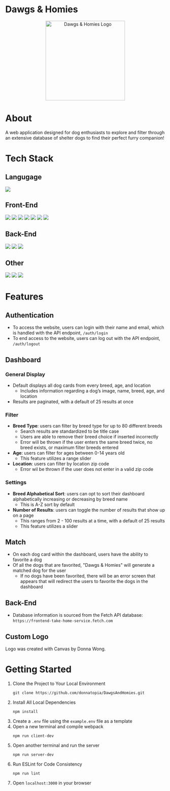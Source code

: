# Dawgs & Homies

<div align="center">
  <img src="https://github.com/donnatopia/fetch/blob/main/client/dist/logo.png?raw=true" alt="Dawgs & Homies Logo" width="250">
</div>

# About
A web application designed for dog enthusiasts to explore and filter through an extensive database of shelter dogs to find their perfect furry companion!

# Tech Stack

## Langugage
<div>
  <img src='https://img.shields.io/badge/javascript-%23323330.svg?style=for-the-badge&logo=javascript&logoColor=%23F7DF1E' />
</div>

## Front-End
<div>
  <img src="https://img.shields.io/badge/React-20232A?style=for-the-badge&logo=react&logoColor=61DAFB" />
  <img src="https://img.shields.io/static/v1?style=for-the-badge&message=React+Router&color=CA4245&logo=React+Router&logoColor=FFFFFF&label=">
  <img src='https://img.shields.io/badge/html5-%23E34F26.svg?style=for-the-badge&logo=html5&logoColor=white' />
  <img src='https://img.shields.io/badge/css3-%231572B6.svg?style=for-the-badge&logo=css3&logoColor=white' />
  <img src="https://img.shields.io/badge/Chakra--UI-319795?style=for-the-badge&logo=chakra-ui&logoColor=white" />
  <img src="https://img.shields.io/badge/Webpack-8DD6F9?style=for-the-badge&logo=Webpack&logoColor=white" />
  <img src="https://img.shields.io/badge/Babel-F9DC3E?style=for-the-badge&logo=babel&logoColor=white" />
</div>

## Back-End
<div>
  <img src="https://img.shields.io/badge/Express.js-000000?style=for-the-badge&logo=express&logoColor=white" />
  <img src="https://img.shields.io/badge/Node.js-339933?style=for-the-badge&logo=nodedotjs&logoColor=white" />
  <img src="https://img.shields.io/badge/Postman-FF6C37?style=for-the-badge&logo=Postman&logoColor=white" />
</div>

## Other
<div>
  <img src="https://img.shields.io/badge/eslint-3A33D1?style=for-the-badge&logo=eslint&logoColor=white" />
  <img src="https://img.shields.io/badge/Figma-F24E1E?style=for-the-badge&logo=figma&logoColor=white" />
  <img src="https://img.shields.io/badge/Canva-%2300C4CC.svg?&style=for-the-badge&logo=Canva&logoColor=white" />
</div>

# Features

## Authentication
- To access the website, users can login with their name and email, which is handled with the API endpoint, `/auth/login`
- To end access to the website, users can log out with the API endpoint, `/auth/logout`

## Dashboard

### General Display

- Default displays all dog cards from every breed, age, and location
    - Includes information regarding a dog’s image, name, breed, age, and location
- Results are paginated, with a default of 25 results at once

### Filter

- **Breed Type**: users can filter by breed type for up to 80 different breeds
  - Search results are standardized to be title case
  - Users are able to remove their breed choice if inserted incorrectly
  - Error will be thrown if the user enters the same breed twice, no breed exists, or maximum filter breeds entered
- **Age**: users can filter for ages between 0-14 years old
  - This feature utilizes a range slider
- **Location**: users can filter by location zip code
  - Error wil be thrown if the user does not enter in a valid zip code

### Settings

- **Breed Alphabetical Sort**: users can opt to sort their dashboard alphabetically increasing or decreasing by breed name
  - This is A-Z sort by default
- **Number of Results**: users can toggle the number of results that show up on a page
  - This ranges from 2 - 100 results at a time, with a default of 25 results
  - This feature utilizes a slider

## Match
- On each dog card within the dashboard, users have the ability to favorite a dog
- Of all the dogs that are favorited, "Dawgs & Homies" will generate a matched dog for the user
  - If no dogs have been favorited, there will be an error screen that appears that will redirect the users to favorite the dogs in the dashboard

## Back-End
- Database information is sourced from the Fetch API database: `https://frontend-take-home-service.fetch.com`

## Custom Logo
Logo was created with Canvas by Donna Wong.

# Getting Started

1. Clone the Project to Your Local Environment
    ```
    git clone https://github.com/donnatopia/DawgsAndHomies.git
    ```
2. Install All Local Dependencies
    ```
    npm install
    ```
3. Create a `.env` file using the `example.env` file as a template
4. Open a new terminal and compile webpack
    ```
    npm run client-dev
    ```
5. Open another terminal and run the server
    ```
    npm run server-dev
    ```
6. Run ESLint for Code Consistency
    ```
    npm run lint
    ```
4. Open `localhost:3000` in your browser